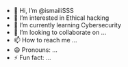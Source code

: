 - 👋 Hi, I’m @ismailiSSS
- 👀 I’m interested in Ethical hacking
- 🌱 I’m currently learning Cybersecurity
- 💞️ I’m looking to collaborate on ...
- 📫 How to reach me ... 
- 😄 Pronouns: ...
- ⚡ Fun fact: ...

<!---
ismailiSSS/ismailiSSS is a ✨ special ✨ repository because its `README.md` (this file) appears on your GitHub profile.
You can click the Preview link to take a look at your changes.
--->
